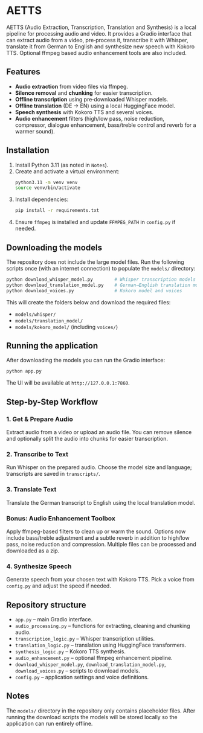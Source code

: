 # AETTS

AETTS (Audio Extraction, Transcription, Translation and Synthesis) is a local pipeline for processing audio and video. It provides a Gradio interface that can extract audio from a video, pre‑process it, transcribe it with Whisper, translate it from German to English and synthesize new speech with Kokoro TTS. Optional ffmpeg based audio enhancement tools are also included.

## Features
- **Audio extraction** from video files via ffmpeg.
- **Silence removal** and **chunking** for easier transcription.
- **Offline transcription** using pre‑downloaded Whisper models.
- **Offline translation** (DE → EN) using a local HuggingFace model.
- **Speech synthesis** with Kokoro TTS and several voices.
- **Audio enhancement** filters (high/low pass, noise reduction, compressor, dialogue enhancement, bass/treble control and reverb for a warmer sound).

## Installation
1. Install Python 3.11 (as noted in `Notes`).
2. Create and activate a virtual environment:
   ```bash
   python3.11 -m venv venv
   source venv/bin/activate
   ```
3. Install dependencies:
   ```bash
   pip install -r requirements.txt
   ```
4. Ensure `ffmpeg` is installed and update `FFMPEG_PATH` in `config.py` if needed.

## Downloading the models
The repository does not include the large model files. Run the following scripts once (with an internet connection) to populate the `models/` directory:
```bash
python download_whisper_model.py        # Whisper transcription models
python download_translation_model.py    # German→English translation model
python download_voices.py               # Kokoro model and voices
```
This will create the folders below and download the required files:
- `models/whisper/`
- `models/translation_model/`
- `models/kokoro_model/` (including `voices/`)

## Running the application
After downloading the models you can run the Gradio interface:
```bash
python app.py
```
The UI will be available at `http://127.0.0.1:7860`.

## Step-by-Step Workflow

### 1. Get & Prepare Audio
Extract audio from a video or upload an audio file. You can remove silence and optionally split the audio into chunks for easier transcription.

### 2. Transcribe to Text
Run Whisper on the prepared audio. Choose the model size and language; transcripts are saved in `transcripts/`.

### 3. Translate Text
Translate the German transcript to English using the local translation model.

### Bonus: Audio Enhancement Toolbox
Apply ffmpeg-based filters to clean up or warm the sound. Options now include bass/treble adjustment and a subtle reverb in addition to high/low pass, noise reduction and compression. Multiple files can be processed and downloaded as a zip.

### 4. Synthesize Speech
Generate speech from your chosen text with Kokoro TTS. Pick a voice from `config.py` and adjust the speed if needed.

## Repository structure
- `app.py` – main Gradio interface.
- `audio_processing.py` – functions for extracting, cleaning and chunking audio.
- `transcription_logic.py` – Whisper transcription utilities.
- `translation_logic.py` – translation using HuggingFace transformers.
- `synthesis_logic.py` – Kokoro TTS synthesis.
- `audio_enhancement.py` – optional ffmpeg enhancement pipeline.
- `download_whisper_model.py`, `download_translation_model.py`, `download_voices.py` – scripts to download models.
- `config.py` – application settings and voice definitions.

## Notes
The `models/` directory in the repository only contains placeholder files. After running the download scripts the models will be stored locally so the application can run entirely offline.

